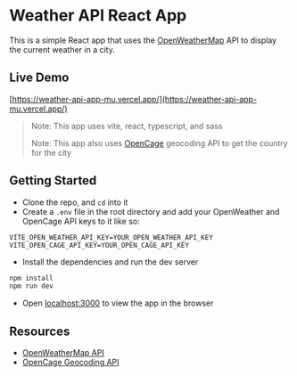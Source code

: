 # Weather API React App

This is a simple React app that uses the [OpenWeatherMap](https://openweathermap.org/api) API to display the current weather in a city.

## Live Demo

[https://weather-api-app-mu.vercel.app/](https://weather-api-app-mu.vercel.app/)

> Note: This app uses vite, react, typescript, and sass
>
> Note: This app also uses [OpenCage](https://opencagedata.com/api) geocoding API to get the country for the city

## Getting Started

- Clone the repo, and `cd` into it
- Create a `.env` file in the root directory and add your OpenWeather and OpenCage API keys to it like so:

```text
VITE_OPEN_WEATHER_API_KEY=YOUR_OPEN_WEATHER_API_KEY
VITE_OPEN_CAGE_API_KEY=YOUR_OPEN_CAGE_API_KEY
```

- Install the dependencies and run the dev server

```bash
npm install
npm run dev
```

- Open [localhost:3000](http://localhost:3000) to view the app in the browser

## Resources

- [OpenWeatherMap API](https://openweathermap.org/api)
- [OpenCage Geocoding API](https://opencagedata.com/api)
